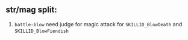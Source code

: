 ## str/mag split:
1. `battle-blow` need judge for magic attack for `SKILLID_BlowDeath` and `SKILLID_BlowFiendish`
